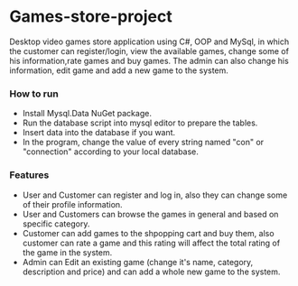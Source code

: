 # Games-store-project
Desktop video games store application using C#, OOP and MySql, in which the customer can register/login, view the available games, change some of his information,rate games and buy games. The admin can also change his information, edit game and add a new game to the system.

### How to run
* Install Mysql.Data NuGet package.
* Run the database script into mysql editor to prepare the tables.
* Insert data into the database if you want.
* In the program, change the value of every string named "con" or "connection" according to your local database.

### Features
* User and Customer can register and log in, also they can change some of their profile information.
* User and Customers can browse the games in general and based on specific category.
* Customer can add games to the shpopping cart and buy them, also customer can rate a game and this rating will affect the total rating of the game in the system.
* Admin can Edit an existing game (change it's name, category, description and price) and can add a whole new game to the system.
